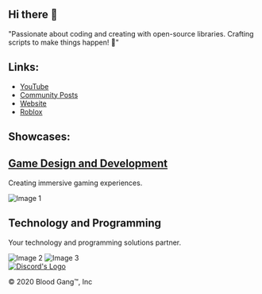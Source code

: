 <!DOCTYPE html>
<html lang="en">
<head>
    <meta charset="UTF-8">
    <meta name="viewport" content="width=device-width, initial-scale=1.0">
</head>
<body>
    <div class="container">
        <section>
            <h2>Hi there 👋</h2>
            <p>"Passionate about coding and creating with open-source libraries. Crafting scripts to make things happen! 🚀"</p>
        </section>
        <section>
            <h2>Links:</h2>
            <ul>
                <li><a href="https://youtube.com/@BloodGangInc" target="_blank">YouTube</a></li>
                <li><a href="https://reddit.com/r/4zx16" target="_blank">Community Posts</a></li>
                <li><a href="https://blood-gang-inc.github.io/.github/" target="_blank">Website</a></li>
                <li><a href="https://www.roblox.com/groups/3901342" target="_blank">Roblox</a></li>
            </ul>
        </section>
        <section>
            <h2>Showcases:</h2>
            <div class="work-images">
                <h2><a href = "https://linkr.it/waist">Game Design and Development</a></h2>
        <p>Creating immersive gaming experiences.</p>
                <img src="https://static.wixstatic.com/media/4585c8_e600e1468e5d4361aca78861e48ff266~mv2.png/v1/fit/w_552,h_498,q_90/4585c8_e600e1468e5d4361aca78861e48ff266~mv2.webp" alt="Image 1">
                        <h2>Technology and Programming</h2>
        <p>Your technology and programming solutions partner.</p>
                <img src="https://static.wixstatic.com/media/4585c8_86a668aa442d4588828dc8e8f9f39e2c~mv2.png/v1/fit/w_533,h_498,q_90/4585c8_86a668aa442d4588828dc8e8f9f39e2c~mv2.webp" alt="Image 2">
                <img src="https://static.wixstatic.com/media/4585c8_ffc5498a37d5475ba36345dc52390439~mv2.png/v1/fit/w_526,h_498,q_90/4585c8_ffc5498a37d5475ba36345dc52390439~mv2.webp" alt="Image 3">
            </div>
                        <div class="button-container">
            <a class="button" href="https://linkr.it/blood" target="_blank">
                <img src="https://files.catbox.moe/cunqhf.png" alt="Discord's Logo" style="vertical-align: middle;">
            </a>
        </div>
            <p>&copy; 2020 Blood Gang™️, Inc</p>
        </section>
    </div>
</body>
</html>
